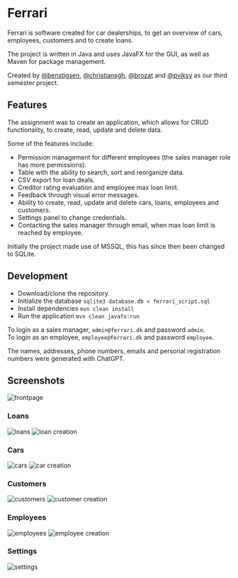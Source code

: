 # Ferrari
Ferrari is software created for car dealerships, to get an overview of cars, employees, customers and to create loans.

The project is written in Java and uses JavaFX for the GUI, as well as Maven for package management.

Created by [@benstigsen](https://github.com/benstigsen), [@christiansgh](https://github.com/christiansgh),
[@brozat](https://github.com/brozat) and [@pviksy](https://github.com/pviksy) as our third semester project.

## Features
The assignment was to create an application, which allows for CRUD functionality, to create, read, update and delete
data.

Some of the features include:
- Permission management for different employees (the sales manager role has more permissions).
- Table with the ability to search, sort and reorganize data.
- CSV export for loan deals.
- Creditor rating evaluation and employee max loan limit.
- Feedback through visual error messages.
- Ability to create, read, update and delete cars, loans, employees and customers.
- Settings panel to change credentials.
- Contacting the sales manager through email, when max loan limit is reached by employee.

Initially the project made use of MSSQL, this has since then been changed to SQLite.

## Development
- Download/clone the repository.
- Initialize the database `sqlite3 database.db < ferrari_script.sql`
- Install dependencies `mvn clean install`
- Run the application `mvn clean javafx:run`

To login as a sales manager, `admin@ferrari.dk` and password `admin`.  
To login as an employee, `employee@ferrari.dk` and password `employee`.

The names, addresses, phone numbers, emails and personal registration numbers were generated with ChatGPT.

## Screenshots
![frontpage](./assets/frontpage.png)

### Loans
![loans](./assets/loans.png)
![loan creation](./assets/loan-create.png)

### Cars
![cars](./assets/cars.png)
![car creation](./assets/car-create.png)

### Customers
![customers](./assets/customers.png)
![customer creation](./assets/customer-create.png)

### Employees
![employees](./assets/employees.png)
![employee creation](./assets/employee-create.png)

### Settings
![settings](./assets/settings.png)
